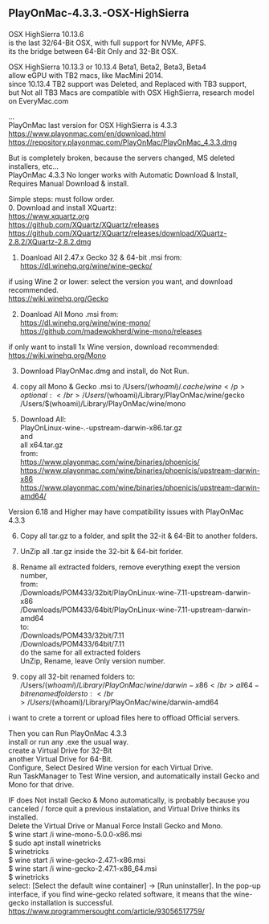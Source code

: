 ## PlayOnMac-4.3.3.-OSX-HighSierra </p>

OSX HighSierra 10.13.6 </br>
is the last 32/64-Bit OSX, with full support for NVMe, APFS. </br>
its the bridge between 64-Bit Only and 32-Bit OSX. </p>

OSX HighSierra 10.13.3 or 10.13.4 Beta1, Beta2, Beta3, Beta4 </br>
allow eGPU with TB2 macs, like MacMini 2014. </br>
since 10.13.4 TB2 support was Deleted, and Replaced with TB3 support, </br>
but Not all TB3 Macs are compatible with OSX HighSierra, research model on EveryMac.com </p>

...</br>
PlayOnMac last version for OSX HighSierra is 4.3.3 </br>
https://www.playonmac.com/en/download.html </br>
https://repository.playonmac.com/PlayOnMac/PlayOnMac_4.3.3.dmg </p>

But is completely broken, because the servers changed, MS deleted installers, etc... </br>
PlayOnMac 4.3.3 No longer works with Automatic Download & Install, </br>
Requires Manual Download & install. </p>

Simple steps: must follow order. </br>
0. Download and install XQuartz: </br>
https://www.xquartz.org </br>
https://github.com/XQuartz/XQuartz/releases </br>
https://github.com/XQuartz/XQuartz/releases/download/XQuartz-2.8.2/XQuartz-2.8.2.dmg </p>

1. Doanload All 2.47.x Gecko 32 & 64-bit .msi from: </br>
https://dl.winehq.org/wine/wine-gecko/ </p>

if using Wine 2 or lower:
select the version you want, and download recommended. </br>
https://wiki.winehq.org/Gecko </p>

2. Doanload All Mono .msi from: </br>
https://dl.winehq.org/wine/wine-mono/ </br>
https://github.com/madewokherd/wine-mono/releases </p>

if only want to install 1x Wine version, download recommended: </br>
https://wiki.winehq.org/Mono </p>

3. Download PlayOnMac.dmg and install, do Not Run. </br>
4. copy all Mono & Gecko .msi to 
/Users/$(whoami)/.cache/wine </p>
optional: </br>
/Users/$(whoami)/Library/PlayOnMac/wine/gecko </br>
/Users/$(whoami)/Library/PlayOnMac/wine/mono </p>

5. Download All: </br>
PlayOnLinux-wine-*.*-upstream-darwin-x86.tar.gz </br>
and </br>
all 
x64.tar.gz </br>
from: </br>
https://www.playonmac.com/wine/binaries/phoenicis/ </br>
https://www.playonmac.com/wine/binaries/phoenicis/upstream-darwin-x86 </br>
https://www.playonmac.com/wine/binaries/phoenicis/upstream-darwin-amd64/ </p>

Version 6.18 and Higher may have compatibility issues with PlayOnMac 4.3.3 </p>
 
6. Copy all tar.gz to a folder, and split the 32-it & 64-Bit to another folders. </p>
7. UnZip all .tar.gz inside the 32-bit & 64-bit forlder. </p>
8. Rename all extracted folders, remove everything exept the version number, </br>
from: </br>
/Downloads/POM433/32bit/PlayOnLinux-wine-7.11-upstream-darwin-x86 </br>
/Downloads/POM433/64bit/PlayOnLinux-wine-7.11-upstream-darwin-amd64 </br>
to: </br>
/Downloads/POM433/32bit/7.11 <br>
/Downloads/POM433/64bit/7.11 <br>
do the same for all extracted folders </br>
UnZip, Rename, leave Only version number. </p>

9. copy all 32-bit renamed folders to: </br>
/Users/$(whoami)/Library/PlayOnMac/wine/darwin-x86 </br>
all 64-bit renamed folders to: </br>
/Users/$(whoami)/Library/PlayOnMac/wine/darwin-amd64 </p>

i want to crete a torrent or upload files here to offload Official servers. </p>

Then you can Run PlayOnMac 4.3.3 </br>
install or run any .exe the usual way. </br>
create a Virtual Drive for 32-Bit </br>
another Virtual Drive for 64-Bit. </br>
Configure, Select Desired Wine version for each Virtual Drive. </br>
Run TaskManager to Test Wine version, and automatically install Gecko and Mono for that drive. </p>

IF does Not install Gecko & Mono automatically, is probably because you canceled / force quit a previous instalation, and Virtual Drive thinks its installed. </br>
Delete the Virtual Drive or Manual Force Install Gecko and Mono. </br>
$ wine start /i wine-mono-5.0.0-x86.msi </br>
$ sudo apt install winetricks </br>
$ winetricks </br>
$ wine start /i wine-gecko-2.47.1-x86.msi </br>
$ wine start /i wine-gecko-2.47.1-x86_64.msi </br>
$ winetricks </br>
select: [Select the default wine container] → [Run uninstaller]. In the pop-up interface, if you find wine-gecko related software, it means that the wine-gecko installation is successful. </br>
https://www.programmersought.com/article/93056517759/ </p>
